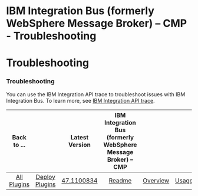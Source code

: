 
IBM Integration Bus (formerly WebSphere Message Broker) – CMP - Troubleshooting
===============================================================================

# Troubleshooting



### Troubleshooting




 


You can use the IBM Integration API trace to troubleshoot issues with IBM Integration Bus. 
To learn more, see [IBM Integration API 
trace](http://www.ibm.com/support/knowledgecenter/SSMKHH_10.0.0/com.ibm.etools.mft.doc/au20102_.htm).




|Back to ...||Latest Version|IBM Integration Bus (formerly WebSphere Message Broker) – CMP |||||
| :---: | :---: | :---: | :---: | :---: | :---: | :---: | :---: |
|[All Plugins](../../index.md)|[Deploy Plugins](../README.md)|[47.1100834](https://raw.githubusercontent.com/UrbanCode/IBM-UCD-PLUGINS/main/files/WebSphereMessageBroker-CMP/WebSphereMessageBroker-CMP-47.1100834.zip)|[Readme](README.md)|[Overview](overview.md)|[Usage](usage.md)|[Steps](steps.md)|[Downloads](downloads.md)|
